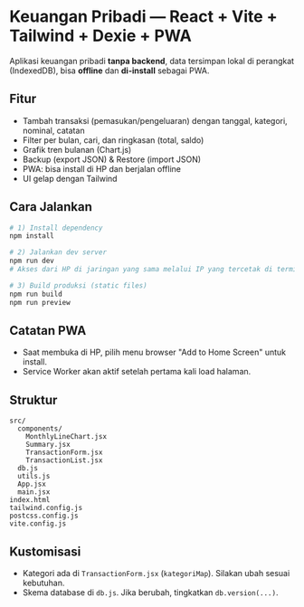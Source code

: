 # Keuangan Pribadi — React + Vite + Tailwind + Dexie + PWA

Aplikasi keuangan pribadi **tanpa backend**, data tersimpan lokal di perangkat (IndexedDB), bisa **offline** dan **di-install** sebagai PWA.

## Fitur
- Tambah transaksi (pemasukan/pengeluaran) dengan tanggal, kategori, nominal, catatan
- Filter per bulan, cari, dan ringkasan (total, saldo)
- Grafik tren bulanan (Chart.js)
- Backup (export JSON) & Restore (import JSON)
- PWA: bisa install di HP dan berjalan offline
- UI gelap dengan Tailwind

## Cara Jalankan
```bash
# 1) Install dependency
npm install

# 2) Jalankan dev server
npm run dev
# Akses dari HP di jaringan yang sama melalui IP yang tercetak di terminal (contoh: http://192.168.1.xx:5173)

# 3) Build produksi (static files)
npm run build
npm run preview
````

## Catatan PWA
- Saat membuka di HP, pilih menu browser "Add to Home Screen" untuk install.
- Service Worker akan aktif setelah pertama kali load halaman.

## Struktur
```
src/
  components/
    MonthlyLineChart.jsx
    Summary.jsx
    TransactionForm.jsx
    TransactionList.jsx
  db.js
  utils.js
  App.jsx
  main.jsx
index.html
tailwind.config.js
postcss.config.js
vite.config.js
```

## Kustomisasi
- Kategori ada di `TransactionForm.jsx` (`kategoriMap`). Silakan ubah sesuai kebutuhan.
- Skema database di `db.js`. Jika berubah, tingkatkan `db.version(...)`.

